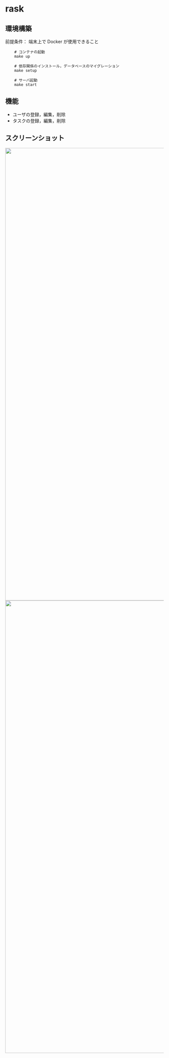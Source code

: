 # rask

## 環境構築

前提条件： 端末上で Docker が使用できること

```
    # コンテナの起動
    make up
    
    # 依存関係のインストール，データベースのマイグレーション
    make setup
    
    # サーバ起動
    make start
```

## 機能

- ユーザの登録，編集，削除
- タスクの登録，編集，削除

## スクリーンショット

<img width="1440" src="https://user-images.githubusercontent.com/25548427/120592738-50c35e80-c479-11eb-9498-0d6ff6637682.png">
<img width="1440" src="https://user-images.githubusercontent.com/25548427/120592749-5325b880-c479-11eb-90a3-d71b54a1a0f0.png">